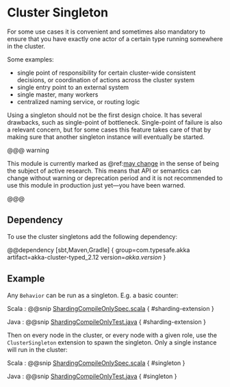 # Cluster Singleton

For some use cases it is convenient and sometimes also mandatory to ensure that
you have exactly one actor of a certain type running somewhere in the cluster.

Some examples:

 * single point of responsibility for certain cluster-wide consistent decisions, or
coordination of actions across the cluster system
 * single entry point to an external system
 * single master, many workers
 * centralized naming service, or routing logic

Using a singleton should not be the first design choice. It has several drawbacks,
such as single-point of bottleneck. Single-point of failure is also a relevant concern,
but for some cases this feature takes care of that by making sure that another singleton
instance will eventually be started.

@@@ warning

This module is currently marked as @ref:[may change](../common/may-change.md) in the sense
  of being the subject of active research. This means that API or semantics can
  change without warning or deprecation period and it is not recommended to use
  this module in production just yet—you have been warned.

@@@

## Dependency

To use the cluster singletons add the following dependency:

@@dependency [sbt,Maven,Gradle] {
  group=com.typesafe.akka
  artifact=akka-cluster-typed_2.12
  version=$akka.version$
}

## Example

Any `Behavior` can be run as a singleton. E.g. a basic counter:

Scala
:  @@snip [ShardingCompileOnlySpec.scala]($akka$/akka-cluster-sharding-typed/src/test/scala/doc/akka/cluster/sharding/typed/ShardingCompileOnlySpec.scala) { #sharding-extension }

Java
:  @@snip [ShardingCompileOnlyTest.java]($akka$/akka-cluster-sharding-typed/src/test/java/jdoc/akka/cluster/sharding/typed/ShardingCompileOnlyTest.java) { #sharding-extension }

Then on every node in the cluster, or every node with a given role, use the `ClusterSingleton` extension
to spawn the singleton. Only a single instance will run in the cluster:


Scala
:  @@snip [ShardingCompileOnlySpec.scala]($akka$/akka-cluster-sharding-typed/src/test/scala/doc/akka/cluster/sharding/typed/ShardingCompileOnlySpec.scala) { #singleton }

Java
:  @@snip [ShardingCompileOnlyTest.java]($akka$/akka-cluster-sharding-typed/src/test/java/jdoc/akka/cluster/sharding/typed/ShardingCompileOnlyTest.java) { #singleton }


